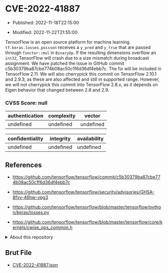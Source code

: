 # CVE-2022-41887

- Published: 2022-11-18T22:15:00

- Modified: 2022-11-22T21:55:00

TensorFlow is an open source platform for machine learning. `tf.keras.losses.poisson` receives a `y_pred` and `y_true` that are passed through `functor::mul` in `BinaryOp`. If the resulting dimensions overflow an `int32`, TensorFlow will crash due to a size mismatch during broadcast assignment. We have patched the issue in GitHub commit c5b30379ba87cbe774b08ac50c1f6d36df4ebb7c. The fix will be included in TensorFlow 2.11. We will also cherrypick this commit on TensorFlow 2.10.1 and 2.9.3, as these are also affected and still in supported range. However, we will not cherrypick this commit into TensorFlow 2.8.x, as it depends on Eigen behavior that changed between 2.8 and 2.9.

### CVSS Score: **null**

| authentication | complexity | vector |
| --- | --- | --- |
| undefined | undefined | undefined |

| confidentiality | integrity | availability |
| --- | --- | --- |
| undefined | undefined | undefined |

## References

* https://github.com/tensorflow/tensorflow/commit/c5b30379ba87cbe774b08ac50c1f6d36df4ebb7c

* https://github.com/tensorflow/tensorflow/security/advisories/GHSA-8fvv-46hw-vpg3

* https://github.com/tensorflow/tensorflow/blob/master/tensorflow/python/keras/losses.py

* https://github.com/tensorflow/tensorflow/blob/master/tensorflow/core/kernels/cwise_ops_common.h

<details>
<summary>About this repository</summary> 

  This repository is part of the project [Live Hack CVE](https://github.com/Live-Hack-CVE). Main website can be found [www.live-hack.org](https://www.live-hack.org) 
  
  Made by [Sn0wAlice](https://github.com/Sn0wAlice) for the people that care about security and need to have a feed of the latest CVEs. Hope you enjoy it, don't forget to star the repo and follow me on [Twitter](https://twitter.com/Sn0wAlice) and [Github](https://github.com/Sn0wAlice). And that is my [personnal website](https://www.alice-snow.me/)

  - [Home Page](https://github.com/Live-Hack-CVE)
  - [Framework](https://github.com/Live-Hack-CVE/cve-framework)
  - [CVE database](https://github.com/Live-Hack-CVE/full_database)
  - [Changelog](https://github.com/Live-Hack-CVE/Changelog)
</details>

## Brut File

* [CVE-2022-41887.json](https://raw.githubusercontent.com/Live-Hack-CVE/full_database/main/cves/2022/CVE-2022-41887.json)

